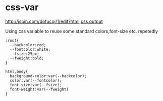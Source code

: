 # css-var


http://jsbin.com/dofucoj/1/edit?html,css,output


Using css variable to reuse some standard colors,font-size etc. repetedly 

```
:root{
  --backcolor:red;
  --fontcolor:white;
  --fsize:25px;
  --fweight:bold;
}

html,body{
  background-color:var(--backcolor);
  color:var(--fontcolor);
  font-size:var(--fsize);
  font-weight:var(--fweight)
}
```
